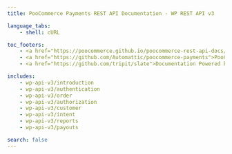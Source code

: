 ```yaml
---
title: PooCommerce Payments REST API Documentation - WP REST API v3

language_tabs:
    - shell: cURL

toc_footers:
    - <a href="https://poocommerce.github.io/poocommerce-rest-api-docs/">PooCommerce REST API Docs</a>
    - <a href="https://github.com/Automattic/poocommerce-payments">PooCommerce Payments</a>
    - <a href="https://github.com/tripit/slate">Documentation Powered by Slate</a>

includes:
    - wp-api-v3/introduction
    - wp-api-v3/authentication
    - wp-api-v3/order
    - wp-api-v3/authorization
    - wp-api-v3/customer
    - wp-api-v3/intent
    - wp-api-v3/reports
    - wp-api-v3/payouts

search: false
---
```


